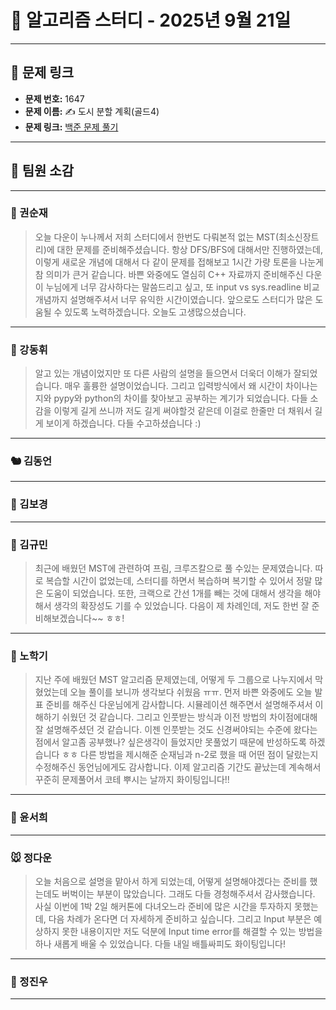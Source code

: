 # 📘 알고리즘 스터디 - 2025년 9월 21일

---

## 🔗 문제 링크

- **문제 번호:** 1647
- **문제 이름:** ✍️ 도시 분할 계획(골드4)
- **문제 링크:** [백준 문제 풀기](https://www.acmicpc.net/problem/1647)

---

## 💬 팀원 소감

---

### 🐥 권순재

> 오늘 다운이 누나께서 저희 스터디에서 한번도 다뤄본적 없는 MST(최소신장트리)에 대한 문제를 준비해주셨습니다. 항상 DFS/BFS에 대해서만 진행하였는데, 이렇게 새로운 개념에 대해서 다 같이 문제를 접해보고 1시간 가량 토론을 나눈게 참 의미가 큰거 같습니다. 바쁜 와중에도 열심히 C++ 자료까지 준비해주신 다운이 누님에게 너무 감사하다는 말씀드리고 싶고, 또 input vs sys.readline 비교 개념까지 설명해주셔서 너무 유익한 시간이였습니다.
앞으로도 스터디가 많은 도움될 수 있도록 노력하겠습니다. 오늘도 고생많으셨습니다.

---

### 🐰 강동휘

> 알고 있는 개념이었지만 또 다른 사람의 설명을 들으면서 더욱더  이해가 잘되었습니다.
> 매우 훌륭한 설명이었습니다. 그리고 입력방식에서 왜 시간이 차이나는지와 pypy와 python의 차이를 찾아보고 공부하는 계기가 되었습니다.
> 다들 소감을 이렇게 길게 쓰니까 저도 길게 써야할것 같은데 이걸로 한줄만 더 채워서 길게 보이게 하겠습니다. 다들 수고하셨습니다 :)

---

### 🐿️ 김동언

> 

---

### 🐺 김보경

> 

---

### 🐘 김규민

> 최근에 배웠던 MST에 관련하여 프림, 크루즈칼으로 풀 수있는 문제였습니다. 따로 복습할 시간이 없었는데, 스터디를 하면서 복습하며 복기할 수 있어서 정말 많은 도움이 되었습니다. 또한, 크랙으로 간선 1개를 빼는 것에 대해서 생각을 해야해서 생각의 확장성도 기를 수 있었습니다. 다음이 제 차례인데, 저도 한번 잘 준비해보겠습니다~~ ㅎㅎ!

---

### 🐼 노학기

> 지난 주에 배웠던 MST 알고리즘 문제였는데, 어떻게 두 그룹으로 나누지에서 막혔었는데 오늘 풀이를 보니까 생각보다 쉬웠음 ㅠㅠ.
먼저 바쁜 와중에도 오늘 발표 준비를 해주신 다운님에게 감사합니다. 시뮬레이션 해주면서 설명해주셔서 이해하기 쉬웠던 것 같습니다. 그리고 인풋받는 방식과 이전 방법의 차이점에대해 잘 설명해주셨던 것 같습니다. 이젠 인풋받는 것도 신경써야되는 수준에 왔다는 점에서 알고좀 공부했나? 싶은생각이 들었지만 못풀었기 때문에 반성하도록 하겠습니다 ㅎㅎ 다른 방법을 제시해준 순재님과 n-2로 했을 때 어떤 점이 달랐는지 수정해주신 동언님에게도 감사합니다. 이제 알고리즘 기간도 끝났는데 계속해서 꾸준히 문제풀어서 코테 뿌시는 날까지 화이팅입니다!!
> 
---

### 🦊 윤서희

> 

---

### 🐭 정다운

> 오늘 처음으로 설명을 맡아서 하게 되었는데, 어떻게 설명해야겠다는 준비를 했는데도 버벅이는 부분이 많았습니다. 그래도 다들 경청해주셔서 감사했습니다. 사실 이번에 1박 2일 해커톤에 다녀오느라 준비에 많은 시간을 투자하지 못했는데, 다음 차례가 온다면 더 자세하게 준비하고 싶습니다. 그리고 Input 부분은 예상하지 못한 내용이지만 저도 덕분에 Input time error를 해결할 수 있는 방법을 하나 새롭게 배울 수 있었습니다. 다들 내일 배틀싸피도 화이팅입니다!

---

### 🐳 정진우

> 

---

